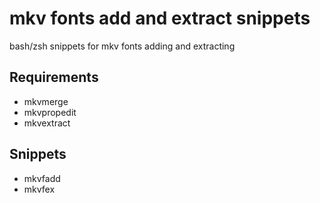 # mkv fonts add and extract snippets
bash/zsh snippets for mkv fonts adding and extracting

## Requirements
- mkvmerge
- mkvpropedit
- mkvextract

## Snippets
- mkvfadd
- mkvfex
